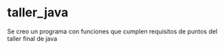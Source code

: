 # taller_java
Se creo un programa con funciones que cumplen requisitos de puntos del taller final de java
